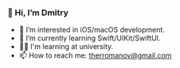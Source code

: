 ### 👋 Hi, I’m Dmitry
- 👀 I’m interested in iOS/macOS development.
- 🌱 I’m currently learning Swift/UIKit/SwiftUI.
- 🧑‍💻 I'm learning at university.
- 📫 How to reach me: therromanov@gmail.com

<!---
Oldbobb1/Oldbobb1 is a ✨ special ✨ repository because its `README.md` (this file) appears on your GitHub profile.
You can click the Preview link to take a look at your changes.
--->
